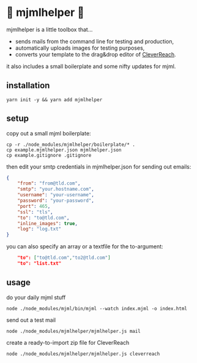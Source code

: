 # 🌈 mjmlhelper 🌈

mjmlhelper is a little toolbox that...

- sends mails from the command line for testing and production,
- automatically uploads images for testing purposes,
- converts your template to the drag&drop editor of [CleverReach](https://www.cleverreach.com/en/).

it also includes a small boilerplate and some nifty updates for mjml.

## installation

```
yarn init -y && yarn add mjmlhelper
```

## setup

copy out a small mjml boilerplate:
```
cp -r ./node_modules/mjmlhelper/boilerplate/* .
cp example.mjmlhelper.json mjmlhelper.json
cp example.gitignore .gitignore
```

then edit your smtp credentials in mjmlhelper.json for sending out emails:
```json
{
    "from": "from@tld.com",
    "smtp": "your.hostname.com",
    "username": "your-username",
    "password": "your-password",
    "port": 465,
    "ssl": "tls",
    "to": "to@tld.com",
    "inline_images": true,
    "log": "log.txt"
}
```

you can also specify an array or a textfile for the to-argument:
```json
    "to": ["to@tld.com","to2@tld.com"]
    "to": "list.txt"
```

## usage

do your daily mjml stuff
```
node ./node_modules/mjml/bin/mjml --watch index.mjml -o index.html
```

send out a test mail
```
node ./node_modules/mjmlhelper/mjmlhelper.js mail
```

create a ready-to-import zip file for CleverReach
```
node ./node_modules/mjmlhelper/mjmlhelper.js cleverreach
```